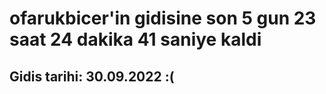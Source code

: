# ofarukbicer'in gidisine son 5 gun 23 saat 24 dakika 41 saniye kaldi

## Gidis tarihi: 30.09.2022 :(